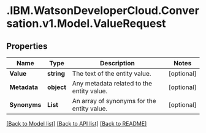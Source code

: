 # .IBM.WatsonDeveloperCloud.Conversation.v1.Model.ValueRequest
## Properties

Name | Type | Description | Notes
------------ | ------------- | ------------- | -------------
**Value** | **string** | The text of the entity value. | [optional] 
**Metadata** | **object** | Any metadata related to the entity value. | [optional] 
**Synonyms** | **List<string>** | An array of synonyms for the entity value. | [optional] 

[[Back to Model list]](../README.md#documentation-for-models) [[Back to API list]](../README.md#documentation-for-api-endpoints) [[Back to README]](../README.md)

